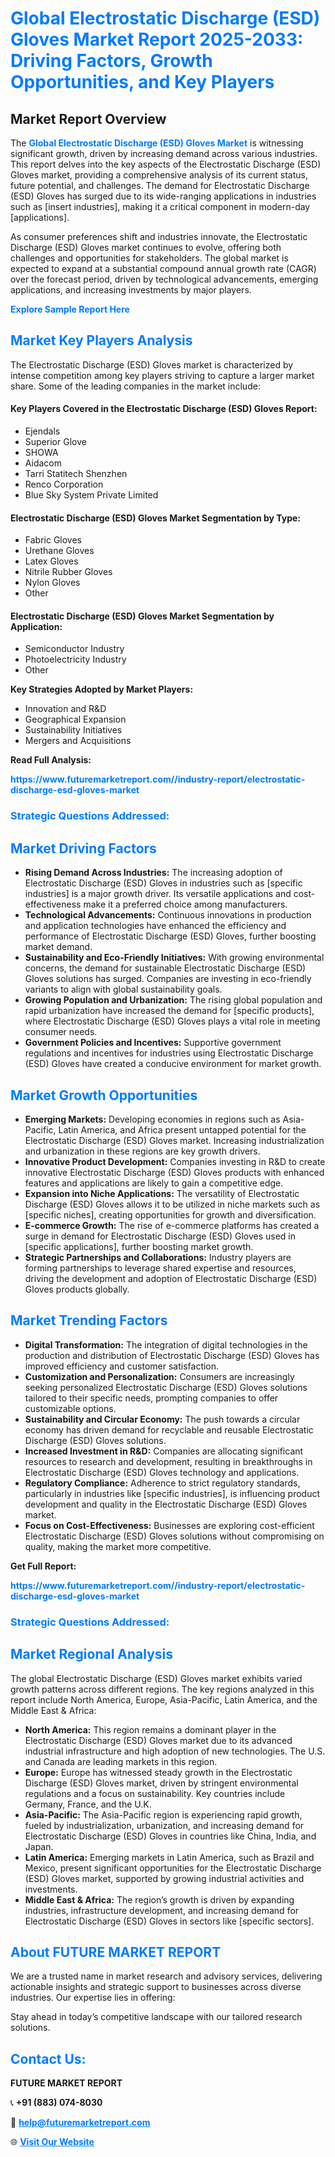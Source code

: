<h1 style="color: #007BFF;">Global Electrostatic Discharge (ESD) Gloves Market Report 2025-2033: Driving Factors, Growth Opportunities, and Key Players</h1>

<section id="overview">
<h2>Market Report Overview</h2>
<p>The <a href="https://www.futuremarketreport.com//industry-report/electrostatic-discharge-esd-gloves-market" style="color: #007BFF; text-decoration: none;"><strong>Global Electrostatic Discharge (ESD) Gloves Market</strong></a> is witnessing significant growth, driven by increasing demand across various industries. This report delves into the key aspects of the Electrostatic Discharge (ESD) Gloves market, providing a comprehensive analysis of its current status, future potential, and challenges. The demand for Electrostatic Discharge (ESD) Gloves has surged due to its wide-ranging applications in industries such as [insert industries], making it a critical component in modern-day [applications].</p>
<p>As consumer preferences shift and industries innovate, the Electrostatic Discharge (ESD) Gloves market continues to evolve, offering both challenges and opportunities for stakeholders. The global market is expected to expand at a substantial compound annual growth rate (CAGR) over the forecast period, driven by technological advancements, emerging applications, and increasing investments by major players.</p>
</section>

<section id="overview">
<p><a href="https://www.futuremarketreport.com//request-sample/reportId=52192" style="color: #007BFF; text-decoration: none;"><strong>Explore Sample Report Here</strong></a></p>
</section>

<section id="key-players">
<h2 style="color: #007BFF;">Market Key Players Analysis</h2>
<p>The Electrostatic Discharge (ESD) Gloves market is characterized by intense competition among key players striving to capture a larger market share. Some of the leading companies in the market include:</p>
<h4>Key Players Covered in the Electrostatic Discharge (ESD) Gloves Report:</h4>
<ul><li>Ejendals</li><li>Superior Glove</li><li>SHOWA</li><li>Aidacom</li><li>Tarri Statitech Shenzhen</li><li>Renco Corporation</li><li>Blue Sky System Private Limited</li></ul>
<h4>Electrostatic Discharge (ESD) Gloves Market Segmentation by Type:</h4>
<ul><li>Fabric Gloves</li><li>Urethane Gloves</li><li>Latex Gloves</li><li>Nitrile Rubber Gloves</li><li>Nylon Gloves</li><li>Other</li></ul>

<h4>Electrostatic Discharge (ESD) Gloves Market Segmentation by Application:</h4>
<ul><li>Semiconductor Industry</li><li>Photoelectricity Industry</li><li>Other</li></ul>
<p><strong>Key Strategies Adopted by Market Players:</strong></p>
<ul>
<li>Innovation and R&D</li>
<li>Geographical Expansion</li>
<li>Sustainability Initiatives</li>
<li>Mergers and Acquisitions</li>
</ul>
</section>

<section>
<p><strong>Read Full Analysis: </strong></p><a href="https://www.futuremarketreport.com//industry-report/electrostatic-discharge-esd-gloves-market" style="color: #007BFF; text-decoration: none;"><strong>https://www.futuremarketreport.com//industry-report/electrostatic-discharge-esd-gloves-market</strong></a>
<h3 style="color: #007BFF;">Strategic Questions Addressed:</h3>
</section>

<section id="driving-factors">
<h2 style="color: #007BFF;">Market Driving Factors</h2>
<ul>
<li><strong>Rising Demand Across Industries:</strong> The increasing adoption of Electrostatic Discharge (ESD) Gloves in industries such as [specific industries] is a major growth driver. Its versatile applications and cost-effectiveness make it a preferred choice among manufacturers.</li>
<li><strong>Technological Advancements:</strong> Continuous innovations in production and application technologies have enhanced the efficiency and performance of Electrostatic Discharge (ESD) Gloves, further boosting market demand.</li>
<li><strong>Sustainability and Eco-Friendly Initiatives:</strong> With growing environmental concerns, the demand for sustainable Electrostatic Discharge (ESD) Gloves solutions has surged. Companies are investing in eco-friendly variants to align with global sustainability goals.</li>
<li><strong>Growing Population and Urbanization:</strong> The rising global population and rapid urbanization have increased the demand for [specific products], where Electrostatic Discharge (ESD) Gloves plays a vital role in meeting consumer needs.</li>
<li><strong>Government Policies and Incentives:</strong> Supportive government regulations and incentives for industries using Electrostatic Discharge (ESD) Gloves have created a conducive environment for market growth.</li>
</ul>
</section>

<section id="growth-opportunities">
<h2 style="color: #007BFF;">Market Growth Opportunities</h2>
<ul>
<li><strong>Emerging Markets:</strong> Developing economies in regions such as Asia-Pacific, Latin America, and Africa present untapped potential for the Electrostatic Discharge (ESD) Gloves market. Increasing industrialization and urbanization in these regions are key growth drivers.</li>
<li><strong>Innovative Product Development:</strong> Companies investing in R&D to create innovative Electrostatic Discharge (ESD) Gloves products with enhanced features and applications are likely to gain a competitive edge.</li>
<li><strong>Expansion into Niche Applications:</strong> The versatility of Electrostatic Discharge (ESD) Gloves allows it to be utilized in niche markets such as [specific niches], creating opportunities for growth and diversification.</li>
<li><strong>E-commerce Growth:</strong> The rise of e-commerce platforms has created a surge in demand for Electrostatic Discharge (ESD) Gloves used in [specific applications], further boosting market growth.</li>
<li><strong>Strategic Partnerships and Collaborations:</strong> Industry players are forming partnerships to leverage shared expertise and resources, driving the development and adoption of Electrostatic Discharge (ESD) Gloves products globally.</li>
</ul>
</section>

<section id="trending-factors">
<h2 style="color: #007BFF;">Market Trending Factors</h2>
<ul>
<li><strong>Digital Transformation:</strong> The integration of digital technologies in the production and distribution of Electrostatic Discharge (ESD) Gloves has improved efficiency and customer satisfaction.</li>
<li><strong>Customization and Personalization:</strong> Consumers are increasingly seeking personalized Electrostatic Discharge (ESD) Gloves solutions tailored to their specific needs, prompting companies to offer customizable options.</li>
<li><strong>Sustainability and Circular Economy:</strong> The push towards a circular economy has driven demand for recyclable and reusable Electrostatic Discharge (ESD) Gloves solutions.</li>
<li><strong>Increased Investment in R&D:</strong> Companies are allocating significant resources to research and development, resulting in breakthroughs in Electrostatic Discharge (ESD) Gloves technology and applications.</li>
<li><strong>Regulatory Compliance:</strong> Adherence to strict regulatory standards, particularly in industries like [specific industries], is influencing product development and quality in the Electrostatic Discharge (ESD) Gloves market.</li>
<li><strong>Focus on Cost-Effectiveness:</strong> Businesses are exploring cost-efficient Electrostatic Discharge (ESD) Gloves solutions without compromising on quality, making the market more competitive.</li>
</ul>
</section>

<section>
<p><strong>Get Full Report: </strong></p><a href="https://www.futuremarketreport.com//industry-report/electrostatic-discharge-esd-gloves-market" style="color: #007BFF; text-decoration: none;"><strong>https://www.futuremarketreport.com//industry-report/electrostatic-discharge-esd-gloves-market</strong></a>
<h3 style="color: #007BFF;">Strategic Questions Addressed:</h3>
</section>


<section id="regional-analysis">
<h2 style="color: #007BFF;">Market Regional Analysis</h2>
<p>The global Electrostatic Discharge (ESD) Gloves market exhibits varied growth patterns across different regions. The key regions analyzed in this report include North America, Europe, Asia-Pacific, Latin America, and the Middle East & Africa:</p>
<ul>
<li><strong>North America:</strong> This region remains a dominant player in the Electrostatic Discharge (ESD) Gloves market due to its advanced industrial infrastructure and high adoption of new technologies. The U.S. and Canada are leading markets in this region.</li>
<li><strong>Europe:</strong> Europe has witnessed steady growth in the Electrostatic Discharge (ESD) Gloves market, driven by stringent environmental regulations and a focus on sustainability. Key countries include Germany, France, and the U.K.</li>
<li><strong>Asia-Pacific:</strong> The Asia-Pacific region is experiencing rapid growth, fueled by industrialization, urbanization, and increasing demand for Electrostatic Discharge (ESD) Gloves in countries like China, India, and Japan.</li>
<li><strong>Latin America:</strong> Emerging markets in Latin America, such as Brazil and Mexico, present significant opportunities for the Electrostatic Discharge (ESD) Gloves market, supported by growing industrial activities and investments.</li>
<li><strong>Middle East & Africa:</strong> The region’s growth is driven by expanding industries, infrastructure development, and increasing demand for Electrostatic Discharge (ESD) Gloves in sectors like [specific sectors].</li>
</ul>
</section>

<footer>
<h2 style="color: #007BFF;">About FUTURE MARKET REPORT</h2>
<p>We are a trusted name in market research and advisory services, delivering actionable insights and strategic support to businesses across diverse industries. Our expertise lies in offering:</p>

<p>Stay ahead in today’s competitive landscape with our tailored research solutions.</p>

<h2 style="color: #007BFF;">Contact Us:</h2>
<p><strong>FUTURE MARKET REPORT</strong></p>
<p>📞 <strong>+91 (883) 074-8030</strong></p>
<p>📧 <strong><a href="mailto:help@futuremarketreport.com" style="color: #007BFF;">help@futuremarketreport.com</a></strong></p>
<p>🌐 <strong><a href="https://www.futuremarketreport.com/" style="color: #007BFF;">Visit Our Website</a></strong></p>
</footer>